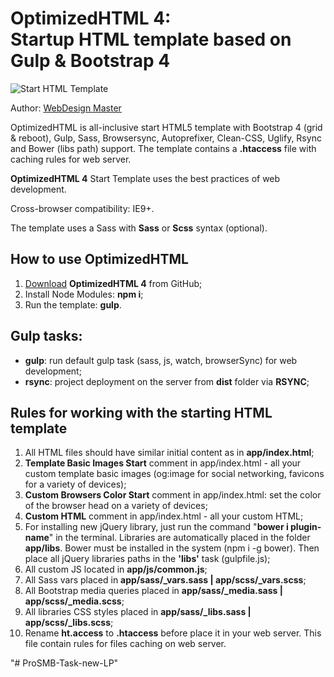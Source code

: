 <h1><strong>OptimizedHTML 4:</strong> <br>Startup HTML template based on Gulp & Bootstrap 4</h1>

<p>
	<img src="https://raw.githubusercontent.com/agragregra/OptimizedHTML-4/master/app/img/preview.jpg" alt="Start HTML Template">
</p>

<p>Author: <a href="http://webdesign-master.ru" target="_blank">WebDesign Master</a></p>

<p>OptimizedHTML is all-inclusive start HTML5 template with Bootstrap 4 (grid & reboot), Gulp, Sass, Browsersync, Autoprefixer, Clean-CSS, Uglify, Rsync and Bower (libs path) support. The template contains a <strong>.htaccess</strong> file with caching rules for web server.</p>

<p><strong>OptimizedHTML 4</strong> Start Template uses the best practices of web development.</p>

<p>Cross-browser compatibility: IE9+.</p>

<p>The template uses a Sass with <strong>Sass</strong> or <strong>Scss</strong> syntax (optional).</p>

<h2>How to use OptimizedHTML</h2>

<ol>
	<li><a href="https://github.com/agragregra/OptimizedHTML-4/archive/master.zip">Download</a> <strong>OptimizedHTML 4</strong> from GitHub;</li>
	<li>Install Node Modules: <strong>npm i</strong>;</li>
	<li>Run the template: <strong>gulp</strong>.</li>
</ol>

<h2>Gulp tasks:</h2>

<ul>
	<li><strong>gulp</strong>: run default gulp task (sass, js, watch, browserSync) for web development;</li>
	<li><strong>rsync</strong>: project deployment on the server from <strong>dist</strong> folder via <strong>RSYNC</strong>;</li>
</ul>

<h2>Rules for working with the starting HTML template</h2>

<ol>
	<li>All HTML files should have similar initial content as in <strong>app/index.html</strong>;</li>
	<li><strong>Template Basic Images Start</strong> comment in app/index.html - all your custom template basic images (og:image for social networking, favicons for a variety of devices);</li>
	<li><strong>Custom Browsers Color Start</strong> comment in app/index.html: set the color of the browser head on a variety of devices;</li>
	<li><strong>Custom HTML</strong> comment in app/index.html - all your custom HTML;</li>
	<li>For installing new jQuery library, just run the command "<strong>bower i plugin-name</strong>" in the terminal. Libraries are automatically placed in the folder <strong>app/libs</strong>. Bower must be installed in the system (npm i -g bower). Then place all jQuery libraries paths in the <strong>'libs'</strong> task (gulpfile.js);</li>
	<li>All custom JS located in <strong>app/js/common.js</strong>;</li>
	<li>All Sass vars placed in <strong>app/sass/_vars.sass | app/scss/_vars.scss</strong>;</li>
	<li>All Bootstrap media queries placed in <strong>app/sass/_media.sass | app/scss/_media.scss</strong>;</li>
	<li>All libraries CSS styles placed in <strong>app/sass/_libs.sass | app/scss/_libs.scss</strong>;</li>
	<li>Rename <strong>ht.access</strong> to <strong>.htaccess</strong> before place it in your web server. This file contain rules for files caching on web server.</li>
</ol>
"# ProSMB-Task-new-LP" 
